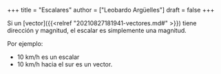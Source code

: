 +++
title = "Escalares"
author = ["Leobardo Argüelles"]
draft = false
+++

Si un [vector]({{<relref "20210827181941-vectores.md#" >}}) tiene dirección y magnitud, el escalar es simplemente
una magnitud.

Por ejemplo:

-   10 km/h es un escalar
-   10 km/h hacia el sur es un vector.
